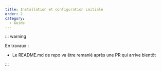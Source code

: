 ```yaml
---
title: Installation et configuration initiale
order: 2
category:
  - Guide
---
```


::: warning

En travaux :

- Le README.md de repo va être remanié après une PR qui arrive bientôt

:::
